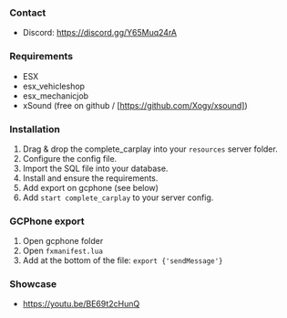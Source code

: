 ### Contact
- Discord: https://discord.gg/Y65Muq24rA

### Requirements
- ESX
- esx_vehicleshop
- esx_mechanicjob
- xSound (free on github / [https://github.com/Xogy/xsound])

### Installation
1) Drag & drop the complete_carplay into your `resources` server folder.
2) Configure the config file.
3) Import the SQL file into your database.
4) Install and ensure the requirements.
5) Add export on gcphone (see below)
6) Add `start complete_carplay` to your server config.

### GCPhone export
1) Open gcphone folder
2) Open `fxmanifest.lua`
3) Add at the bottom of the file: `export {'sendMessage'}`

### Showcase
- https://youtu.be/BE69t2cHunQ